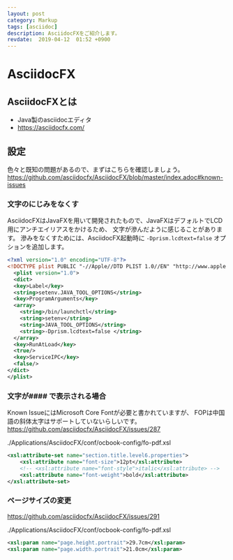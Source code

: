 ```yaml
---
layout: post
category: Markup
tags: [asciidoc]
description: AsciidocFXをご紹介します。
revdate:  2019-04-12  01:52 +0900
---
```

# AsciidocFX



## AsciidocFXとは
- Java製のasciidocエディタ
- https://asciidocfx.com/

## 設定
色々と既知の問題があるので、まずはこちらを確認しましょう。
https://github.com/asciidocfx/AsciidocFX/blob/master/index.adoc#known-issues

### 文字のにじみをなくす

AsciidocFXはJavaFXを用いて開発されたもので、JavaFXはデフォルトでLCD用にアンチエイリアスをかけるため、
文字が滲んだように感じることがあります。
滲みをなくすためには、AsciidocFX起動時に
 `-Dprism.lcdtext=false` オプションを追加します。



```xml
<?xml version="1.0" encoding="UTF-8"?>
<!DOCTYPE plist PUBLIC "-//Apple//DTD PLIST 1.0//EN" "http://www.apple.com/DTDs/PropertyList-1.0.dtd">
  <plist version="1.0">
  <dict>
  <key>Label</key>
  <string>setenv.JAVA_TOOL_OPTIONS</string>
  <key>ProgramArguments</key>
  <array>
    <string>/bin/launchctl</string>
    <string>setenv</string>
    <string>JAVA_TOOL_OPTIONS</string>
    <string>-Dprism.lcdtext=false </string>
  </array>
  <key>RunAtLoad</key>
  <true/>
  <key>ServiceIPC</key>
  <false/>
</dict>
</plist>
```

### 文字が\#### で表示される場合

Known IssueにはMicrosoft Core Fontが必要と書かれていますが、
FOPは中国語の斜体太字はサポートしていないらしいです。
https://github.com/asciidocfx/AsciidocFX/issues/287



 
./Applications/AsciidocFX/conf\/ocbook-config/fo-pdf.xsl
```xml
<xsl:attribute-set name="section.title.level6.properties">
    <xsl:attribute name="font-size">12pt</xsl:attribute>
    <!-- <xsl:attribute name="font-style">italic</xsl:attribute> -->
    <xsl:attribute name="font-weight">bold</xsl:attribute>
</xsl:attribute-set>
```

### ページサイズの変更


https://github.com/asciidocfx/AsciidocFX/issues/291



./Applications/AsciidocFX/conf\/ocbook-config/fo-pdf.xsl
```xml
<xsl:param name="page.height.portrait">29.7cm</xsl:param>
<xsl:param name="page.width.portrait">21.0cm</xsl:param>
```
